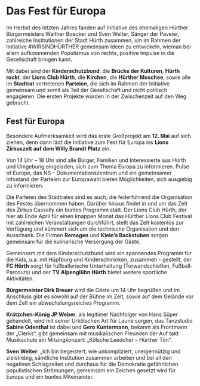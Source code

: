 # Das Fest für Europa

Im Herbst des letzten Jahres fanden auf Initiative des ehemaligen Hürther Bürgermeisters Walther Boecker und Sven
Welter, Sänger der Paveier, zahlreiche Institutionen der Stadt Hürth zusammen, um im Rahmen der Initiative
#WIRSINDHÜRTHER gemeinsam Ideen zu entwickeln, wieman bei allem aufkommenden Populismus von rechts, positive
Impulse in die Gesellschaft bringen kann.

Mit dabei sind der **Kinderschutzbund**, die **Brücke der Kulturen**,
**Hürth rockt**, der **Lions Club Hürth**, die **Kirchen**, die **Hürther Moschee**,
sowie alle im **Stadtrat** vertretenen **Parteien**, die sich im Rahmen der
Initiative gemeinsam und somit als Teil der Gesellschaft und nicht politisch
engagieren. Die ersten Projekte wurden in der Zwischenzeit auf den
Weg gebracht.

## Fest für Europa

Besondere Aufmerksamkeit wird das erste Großprojekt am **12. Mai**
auf sich ziehen, denn dann lädt die Initiative zum Fest für Europa ins
**Lions Zirkuszelt auf dem Willy Brandt Platz** ein.

Von 14 Uhr – 18 Uhr sind alle Bürger, Familien und Interessierte aus
Hürth und Umgebung eingeladen, sich zum Thema Europa zu informieren. Pulse of Europe, das NS – Dokumentationszentrum und ein gemeinsamer Infostand der Parteien zur Europawahl bieten Möglichkeiten,
sich ausgiebig zu informieren.

Die Parteien des Stadtrates sind es auch, die federführend die Organisation des Festes übernommen haben. Darüber hinaus findet in und
um das Zelt des Zirkus Casselly ein buntes Programm statt. Der Lions Club
Hürth, der hier ab Ende April für einen knappen Monat das Hürther
Lions Club Festival mit zahlreichen Veranstaltungen durchführt, stellt das
Zelt kostenlos zur Verfügung und kümmert sich um die technische
Organisation und den Ausschank. Die Firmen **Remagen** und **Klein’s Backstuben** sorgen gemeinsam für die kulinarische Versorgung der Gäste.

Gemeinsam mit dem Kinderschutzbund wird ein spannendes Programm für die Kids, u.a. mit Hüpfburg und Kinderschminken, zusammen -
gestellt, der **FC Hürth** sorgt für fußballerische Unterhaltung (Torwandschießen, Fußball-Parcours) und der **TV Alpenglühn Hürth** bietet weitere sportliche Aktivitäten.

**Bürgermeister Dirk Breuer** wird die Gäste um 14 Uhr begrüßen und
im Anschluss gibt es sowohl auf der Bühne im Zelt, sowie auf dem Gelände vor dem Zelt ein abwechslungsreiches Programm.

**Krätzchen-König JP Weber**, als legitimer Nachfolger von Hans Süper
gehandelt, wird mit seiner Urkölschen Art für Laune sorgen, das Tanzstudio **Sabine Odenthal** ist dabei und **Gero Kuntermann**, bekannt als
Frontmann der „Clerks“, gibt gemeinsam mit musikalischen Freunden der
Auf takt Musikschule ein Mitsingkonzert: „Kölsche Leedcher – Hürther
Tön“.

**Sven Welter**: „Ich bin begeistert, wie unkompliziert, uneigennützig
und zielstrebig, sämtliche Institution zusammen arbeiten und bei all den
negativen Schlagzeilen und durchaus für die Demokratie gefährlichen populistischen Strömungen, gemeinsam ein Zeichen gesetzt wird für Europa und ein buntes Miteinander.
